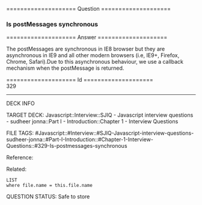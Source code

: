 ==================== Question ====================  

### Is postMessages synchronous  

==================== Answer ====================  

The postMessages are synchronous in IE8 browser but they are asynchronous in IE9
and all other modern browsers (i.e, IE9+, Firefox, Chrome, Safari).Due to this
asynchronous behaviour, we use a callback mechanism when the postMessage is
returned.

==================== Id ====================  
329

---

DECK INFO

TARGET DECK: Javascript::Interview::SJIQ - Javascript interview questions - sudheer jonna::Part I - Introduction::Chapter 1 - Interview Questions

FILE TAGS: #Javascript::#Interview::#SJIQ-Javascript-interview-questions-sudheer-jonna::#Part-I-Introduction::#Chapter-1-Interview-Questions::#329-Is-postmessages-synchronous

Reference:

Related:

```dataview
LIST
where file.name = this.file.name
```

QUESTION STATUS: Safe to store
